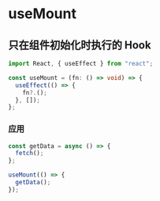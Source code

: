 # useMount

## 只在组件初始化时执行的 Hook

```ts
import React, { useEffect } from "react";

const useMount = (fn: () => void) => {
  useEffect(() => {
    fn?.();
  }, []);
};
```

### 应用

```ts
const getData = async () => {
  fetch();
};

useMount(() => {
  getData();
});
```
